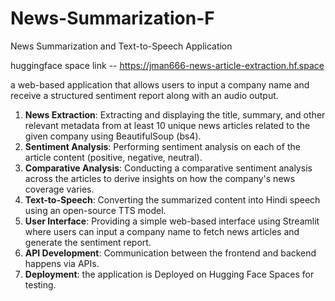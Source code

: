 # News-Summarization-F
News Summarization and Text-to-Speech Application

huggingface space link -- https://jman666-news-article-extraction.hf.space

a web-based application that allows users to input a company name and receive a structured sentiment report along with an audio output.

1. **News Extraction**: Extracting and displaying the title, summary, and other relevant metadata from at least 10 unique news articles related to the given company using BeautifulSoup (bs4).
2. **Sentiment Analysis**: Performing sentiment analysis on each of the article content (positive, negative, neutral).
3. **Comparative Analysis**: Conducting a comparative sentiment analysis across the articles to derive insights on how the company's news coverage varies.
4. **Text-to-Speech**: Converting the summarized content into Hindi speech using an open-source TTS model.
5. **User Interface**: Providing a simple web-based interface using Streamlit where users can input a company name to fetch news articles and generate the sentiment report.
6. **API Development**: Communication between the frontend and backend  happens via APIs.
7. **Deployment**:  the application is Deployed on Hugging Face Spaces for testing.
